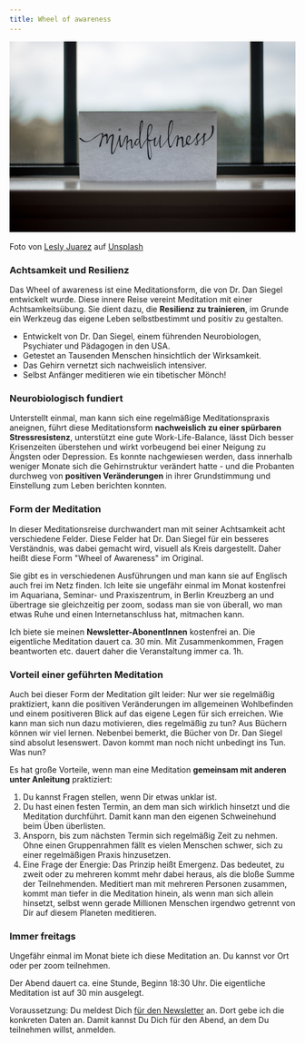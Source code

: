 ```yaml
---
title: Wheel of awareness
---
```


![Mindfulness](/assets/2023-04-14-mindfulness.jpg)

Foto von <a href="https://unsplash.com/@jblesly?utm_source=unsplash&utm_medium=referral&utm_content=creditCopyText">Lesly Juarez</a> auf <a href="https://unsplash.com/de/s/fotos/achtsamkeit?utm_source=unsplash&utm_medium=referral&utm_content=creditCopyText">Unsplash</a>
  
  
 ### Achtsamkeit und Resilienz
 
Das Wheel of awareness ist eine Meditationsform, die von Dr. Dan Siegel entwickelt wurde. Diese innere Reise vereint Meditation mit einer Achtsamkeitsübung. Sie dient dazu, die **Resilienz zu trainieren**, im Grunde ein Werkzeug das eigene Leben selbstbestimmt und positiv zu gestalten.   
 
- Entwickelt von Dr. Dan Siegel, einem führenden Neurobiologen, Psychiater und Pädagogen in den USA.
- Getestet an Tausenden Menschen hinsichtlich der Wirksamkeit.
- Das Gehirn vernetzt sich nachweislich intensiver. 
- Selbst Anfänger meditieren wie ein tibetischer Mönch! 
  
### Neurobiologisch fundiert
Unterstellt einmal, man kann sich eine regelmäßige Meditationspraxis aneignen, führt diese Meditationsform **nachweislich zu einer 
spürbaren Stressresistenz**, unterstützt eine gute Work-Life-Balance, lässt Dich besser Krisenzeiten überstehen und wirkt vorbeugend bei einer Neigung zu Ängsten oder Depression. Es konnte nachgewiesen werden, dass innerhalb weniger Monate sich die Gehirnstruktur verändert hatte - und die Probanten durchweg von **positiven Veränderungen** in ihrer Grundstimmung und Einstellung zum Leben berichten konnten.  

### Form der Meditation
In dieser Meditationsreise durchwandert man mit seiner Achtsamkeit acht verschiedene Felder. Diese Felder hat Dr. Dan Siegel für ein besseres Verständnis, was dabei gemacht wird, visuell als Kreis dargestellt. Daher heißt diese Form "Wheel of Awareness" im Original. 

Sie gibt es in verschiedenen Ausführungen und man kann sie auf Englisch auch frei im Netz finden. Ich leite sie ungefähr einmal im Monat kostenfrei im Aquariana, Seminar- und Praxiszentrum, in Berlin Kreuzberg an und übertrage sie gleichzeitig per zoom, sodass man sie von überall, wo man etwas Ruhe und einen Internetanschluss hat, mitmachen kann. 

Ich biete sie meinen **Newsletter-AbonentInnen** kostenfrei an. Die eigentliche Meditation dauert ca. 30 min. Mit Zusammenkommen, Fragen beantworten etc. dauert daher die Veranstaltung immer ca. 1h. 

### Vorteil einer geführten Meditation
Auch bei dieser Form der Meditation gilt leider: Nur wer sie regelmäßig praktiziert, kann die positiven Veränderungen im allgemeinen Wohlbefinden und einem positiveren Blick auf das eigene Legen für sich erreichen. Wie kann man sich nun dazu motivieren, dies regelmäßig zu tun? Aus Büchern können wir viel lernen. Nebenbei bemerkt, die Bücher von Dr. Dan Siegel sind absolut lesenswert. Davon kommt man noch nicht unbedingt ins Tun. Was nun? 

Es hat große Vorteile, wenn man eine Meditation **gemeinsam mit anderen unter Anleitung** praktiziert: 

1. Du kannst Fragen stellen, wenn Dir etwas unklar ist. 
2. Du hast einen festen Termin, an dem man sich wirklich hinsetzt und die Meditation durchführt. Damit kann man den eigenen Schweinehund beim Üben überlisten.  
3. Ansporn, bis zum nächsten Termin sich regelmäßig Zeit zu nehmen. Ohne einen Gruppenrahmen fällt es vielen Menschen schwer, sich zu einer regelmäßigen Praxis hinzusetzen.  
4. Eine Frage der Energie: Das Prinzip heißt Emergenz. Das bedeutet, zu zweit oder zu mehreren kommt mehr dabei heraus, als die bloße Summe der Teilnehmenden. Meditiert man mit mehreren Personen zusammen, kommt man tiefer in die Meditation hinein, als wenn man sich allein hinsetzt, selbst wenn gerade Millionen Menschen irgendwo getrennt von Dir auf diesem Planeten meditieren. 

### Immer freitags
Ungefähr einmal im Monat biete ich diese Meditation an. Du kannst vor Ort oder per zoom teilnehmen. 

Der Abend dauert ca. eine Stunde, Beginn 18:30 Uhr. Die eigentliche Meditation ist auf 30 min ausgelegt. 

Voraussetzung: Du meldest Dich [für den Newsletter](/2021/04/21/Landingspage-Newsletteranmeldung.html) an. Dort gebe ich die konkreten Daten an. Damit kannst Du Dich für den Abend, an dem Du teilnehmen willst, anmelden. 
